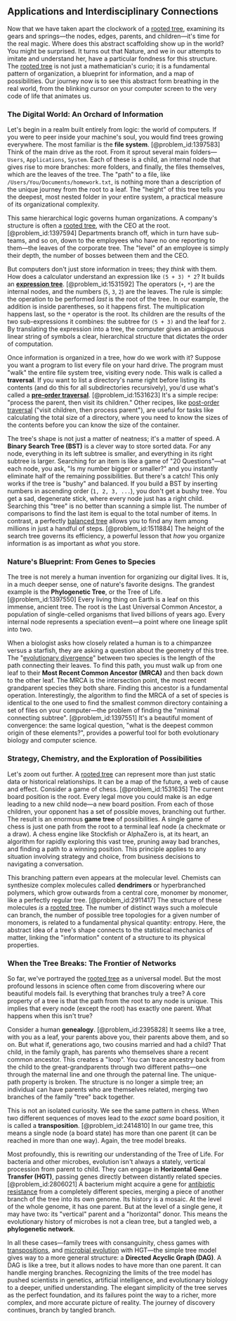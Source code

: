 ## Applications and Interdisciplinary Connections

Now that we have taken apart the clockwork of a [rooted tree](@article_id:266366), examining its gears and springs—the nodes, edges, parents, and children—it's time for the real magic. Where does this abstract scaffolding show up in the world? You might be surprised. It turns out that Nature, and we in our attempts to imitate and understand her, have a particular fondness for this structure. The [rooted tree](@article_id:266366) is not just a mathematician's curio; it is a fundamental pattern of organization, a blueprint for information, and a map of possibilities. Our journey now is to see this abstract form breathing in the real world, from the blinking cursor on your computer screen to the very code of life that animates us.

### The Digital World: An Orchard of Information

Let's begin in a realm built entirely from logic: the world of computers. If you were to peer inside your machine's soul, you would find trees growing everywhere. The most familiar is the **file system**. [@problem_id:1397583] Think of the main drive as the root. From it sprout several main folders—`Users`, `Applications`, `System`. Each of these is a child, an internal node that gives rise to more branches: more folders, and finally, the files themselves, which are the leaves of the tree. The "path" to a file, like `/Users/You/Documents/homework.txt`, is nothing more than a description of the unique journey from the root to a leaf. The "height" of this tree tells you the deepest, most nested folder in your entire system, a practical measure of its organizational complexity.

This same hierarchical logic governs human organizations. A company's structure is often a [rooted tree](@article_id:266366), with the CEO at the root. [@problem_id:1397594] Departments branch off, which in turn have sub-teams, and so on, down to the employees who have no one reporting to them—the leaves of the corporate tree. The "level" of an employee is simply their depth, the number of bosses between them and the CEO.

But computers don't just store information in trees; they *think* with them. How does a calculator understand an expression like `(5 + 3) * 2`? It builds an **[expression tree](@article_id:266731)**. [@problem_id:1531592] The operators (`+`, `*`) are the internal nodes, and the numbers (`5`, `3`, `2`) are the leaves. The rule is simple: the operation to be performed *last* is the root of the tree. In our example, the addition is inside parentheses, so it happens first. The multiplication happens last, so the `*` operator is the root. Its children are the results of the two sub-expressions it combines: the subtree for `(5 + 3)` and the leaf for `2`. By translating the expression into a tree, the computer gives an ambiguous linear string of symbols a clear, hierarchical structure that dictates the order of computation.

Once information is organized in a tree, how do we work with it? Suppose you want a program to list every file on your hard drive. The program must "walk" the entire file system tree, visiting every node. This walk is called a **traversal**. If you want to list a directory's name right before listing its contents (and do this for all subdirectories recursively), you'd use what's called a **[pre-order traversal](@article_id:262958)**. [@problem_id:1531623] It's a simple recipe: "process the parent, then visit its children." Other recipes, like [post-order traversal](@article_id:272984) ("visit children, then process parent"), are useful for tasks like calculating the total size of a directory, where you need to know the sizes of the contents before you can know the size of the container.

The tree's shape is not just a matter of neatness; it's a matter of speed. A **Binary Search Tree (BST)** is a clever way to store sorted data. For any node, everything in its left subtree is smaller, and everything in its right subtree is larger. Searching for an item is like a game of "20 Questions"—at each node, you ask, "Is my number bigger or smaller?" and you instantly eliminate half of the remaining possibilities. But there's a catch! This only works if the tree is "bushy" and balanced. If you build a BST by inserting numbers in ascending order (`1, 2, 3, ...`), you don't get a bushy tree. You get a sad, degenerate stick, where every node just has a right child. Searching this "tree" is no better than scanning a simple list. The number of comparisons to find the last item is equal to the total number of items. In contrast, a perfectly [balanced tree](@article_id:265480) allows you to find any item among millions in just a handful of steps. [@problem_id:1511884] The height of the search tree governs its efficiency, a powerful lesson that *how* you organize information is as important as *what* you store.

### Nature's Blueprint: From Genes to Species

The tree is not merely a human invention for organizing our digital lives. It is, in a much deeper sense, one of nature's favorite designs. The grandest example is the **Phylogenetic Tree**, or the Tree of Life. [@problem_id:1397550] Every living thing on Earth is a leaf on this immense, ancient tree. The root is the Last Universal Common Ancestor, a population of single-celled organisms that lived billions of years ago. Every internal node represents a speciation event—a point where one lineage split into two.

When a biologist asks how closely related a human is to a chimpanzee versus a starfish, they are asking a question about the geometry of this tree. The "[evolutionary divergence](@article_id:198663)" between two species is the length of the path connecting their leaves. To find this path, you must walk up from one leaf to their **Most Recent Common Ancestor (MRCA)** and then back down to the other leaf. The MRCA is the intersection point, the most recent grandparent species they both share. Finding this ancestor is a fundamental operation. Interestingly, the algorithm to find the MRCA of a set of species is identical to the one used to find the smallest common directory containing a set of files on your computer—the problem of finding the "minimal connecting subtree". [@problem_id:1397551] It's a beautiful moment of convergence: the same logical question, "what is the deepest common origin of these elements?", provides a powerful tool for both evolutionary biology and computer science.

### Strategy, Chemistry, and the Exploration of Possibilities

Let's zoom out further. A [rooted tree](@article_id:266366) can represent more than just static data or historical relationships. It can be a map of the future, a web of cause and effect. Consider a game of chess. [@problem_id:1531635] The current board position is the root. Every legal move you could make is an edge leading to a new child node—a new board position. From each of those children, your opponent has a set of possible moves, branching out further. The result is an enormous **game tree** of possibilities. A single game of chess is just one path from the root to a terminal leaf node (a checkmate or a draw). A chess engine like Stockfish or AlphaZero is, at its heart, an algorithm for rapidly exploring this vast tree, pruning away bad branches, and finding a path to a winning position. This principle applies to any situation involving strategy and choice, from business decisions to navigating a conversation.

This branching pattern even appears at the molecular level. Chemists can synthesize complex molecules called **dendrimers** or hyperbranched polymers, which grow outwards from a central core, monomer by monomer, like a perfectly regular tree. [@problem_id:2911417] The structure of these molecules *is* a [rooted tree](@article_id:266366). The number of distinct ways such a molecule can branch, the number of possible tree topologies for a given number of monomers, is related to a fundamental physical quantity: entropy. Here, the abstract idea of a tree's shape connects to the statistical mechanics of matter, linking the "information" content of a structure to its physical properties.

### When the Tree Breaks: The Frontier of Networks

So far, we've portrayed the [rooted tree](@article_id:266366) as a universal model. But the most profound lessons in science often come from discovering where our beautiful models fail. Is everything that branches truly a tree? A core property of a tree is that the path from the root to any node is unique. This implies that every node (except the root) has exactly one parent. What happens when this isn't true?

Consider a human **genealogy**. [@problem_id:2395828] It seems like a tree, with you as a leaf, your parents above you, their parents above them, and so on. But what if, generations ago, two cousins married and had a child? That child, in the family graph, has parents who themselves share a recent common ancestor. This creates a "loop". You can trace ancestry back from the child to the great-grandparents through two different paths—one through the maternal line and one through the paternal line. The unique-path property is broken. The structure is no longer a simple tree; an individual can have parents who are themselves related, merging two branches of the family "tree" back together.

This is not an isolated curiosity. We see the same pattern in chess. When two different sequences of moves lead to the *exact same* board position, it is called a **transposition**. [@problem_id:2414810] In our game tree, this means a single node (a board state) has more than one parent (it can be reached in more than one way). Again, the tree model breaks.

Most profoundly, this is rewriting our understanding of the Tree of Life. For bacteria and other microbes, evolution isn't always a stately, vertical procession from parent to child. They can engage in **Horizontal Gene Transfer (HGT)**, passing genes directly between distantly related species. [@problem_id:2806021] A bacterium might acquire a gene for [antibiotic resistance](@article_id:146985) from a completely different species, merging a piece of another branch of the tree into its own genome. Its history is a mosaic. At the level of the whole genome, it has one parent. But at the level of a single gene, it may have two: its "vertical" parent and a "horizontal" donor. This means the evolutionary history of microbes is not a clean tree, but a tangled web, a **phylogenetic network**.

In all these cases—family trees with consanguinity, chess games with [transpositions](@article_id:141621), and [microbial evolution](@article_id:166144) with HGT—the simple tree model gives way to a more general structure: a **Directed Acyclic Graph (DAG)**. A DAG is like a tree, but it allows nodes to have more than one parent. It can handle merging branches. Recognizing the limits of the tree model has pushed scientists in genetics, artificial intelligence, and evolutionary biology to a deeper, unified understanding. The elegant simplicity of the tree serves as the perfect foundation, and its failures point the way to a richer, more complex, and more accurate picture of reality. The journey of discovery continues, branch by tangled branch.